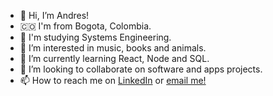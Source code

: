 - 👋 Hi, I’m Andres!
- 🇨🇴 I'm from Bogota, Colombia.
- 📖 I'm studying Systems Engineering.
- 👀 I’m interested in music, books and animals.
- 🌱 I’m currently learning React, Node and SQL.
- 💞️ I’m looking to collaborate on software and apps projects.
- 📫 How to reach me on [LinkedIn](https://www.linkedin.com/in/forerogarzon/) or [email me!](mailto:fullbringdres@gmail.com)
